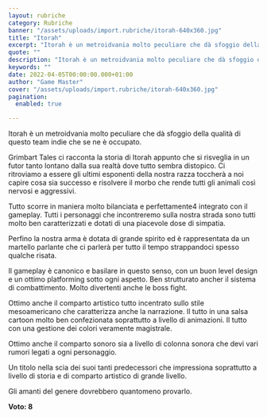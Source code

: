 ```yaml
---
layout: rubriche
category: Rubriche
banner: "/assets/uploads/import.rubriche/itorah-640x360.jpg"
title: "Itorah"
excerpt: "Itorah è un metroidvania molto peculiare che dà sfoggio della qualità di questo team indie che se ne è occupato. Grimbart Tales ci racconta la storia di Itorah appunto che si risveglia in un futor tanto lontano dalla sua realtà dove tutto sembra distopico. Ci ritroviamo a essere gli ultimi esponenti della nostra razza toccherà [&hellip"
quote: ""
description: "Itorah è un metroidvania molto peculiare che dà sfoggio della qualità di questo team indie che se ne è occupato. Grimbart Tales ci racconta la storia di Itorah appunto che si risveglia in un futor tanto lontano dalla sua realtà dove tutto sembra distopico. Ci ritroviamo a essere gli ultimi esponenti della nostra razza toccherà [&hellip"
keywords: ""
date: 2022-04-05T00:00:00.000+01:00
author: "Game Master"
cover: "/assets/uploads/import.rubriche/itorah-640x360.jpg"
pagination:
  enabled: true

---
```


Itorah è un metroidvania molto peculiare che dà sfoggio della qualità di questo team indie che se ne è occupato.

Grimbart Tales ci racconta la storia di Itorah appunto che si risveglia in un futor tanto lontano dalla sua realtà dove tutto sembra distopico. Ci ritroviamo a essere gli ultimi esponenti della nostra razza toccherà a noi capire cosa sia successo e risolvere il morbo che rende tutti gli animali così nervosi e aggressivi.

Tutto scorre in maniera molto bilanciata e perfettamente4 integrato con il gameplay. Tutti i personaggi che incontreremo sulla nostra strada sono tutti molto ben caratterizzati e dotati di una piacevole dose di simpatia.

Perfino la nostra arma è dotata di grande spirito ed è rappresentata da un martello parlante che ci parlerà per tutto il tempo strappandoci spesso qualche risata.

Il gameplay è canonico e basilare in questo senso, con un buon level design e un ottimo platforming sotto ogni aspetto. Ben strutturato ancher il sistema di combattimento. Molto divertenti anche le boss fight.

Ottimo anche il comparto artistico tutto incentrato sullo stile mesoamericano che caratterizza anche la narrazione. Il tutto in una salsa cartoon molto ben confezionata soprattutto a livello di animazioni. Il tutto con una gestione dei colori veramente magistrale.

Ottimo anche il comparto sonoro sia a livello di colonna sonora che devi vari rumori legati a ogni personaggio.

Un titolo nella scia dei suoi tanti predecessori che impressiona soprattutto a livello di storia e di comparto artistico di grande livello.

Gli amanti del genere dovrebbero quantomeno provarlo.

**Voto: 8** 